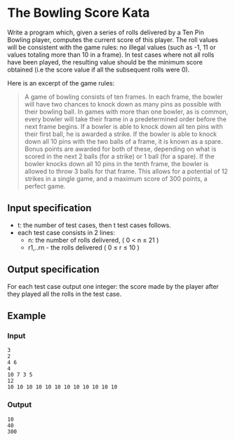 # The Bowling Score Kata

Write a program which, given a series of rolls delivered by a Ten Pin Bowling player, computes the current score of this player. The roll values will be consistent with the game rules: no illegal values (such as -1, 11 or values totaling more than 10 in a frame). In test cases where not all rolls have been played, the resulting value should be the minimum score obtained (i.e the score value if all the subsequent rolls were 0).

Here is an excerpt of the game rules:

> A game of bowling consists of ten frames. In each frame, the bowler will have two chances to knock down as many pins as possible with their bowling ball. In games with more than one bowler, as is common, every bowler will take their frame in a predetermined order before the next frame begins. If a bowler is able to knock down all ten pins with their first ball, he is awarded a strike. If the bowler is able to knock down all 10 pins with the two balls of a frame, it is known as a spare. Bonus points are awarded for both of these, depending on what is scored in the next 2 balls (for a strike) or 1 ball (for a spare). If the bowler knocks down all 10 pins in the tenth frame, the bowler is allowed to throw 3 balls for that frame. This allows for a potential of 12 strikes in a single game, and a maximum score of 300 points, a perfect game.

## Input specification

- t: the number of test cases, then t test cases follows.
- each test case consists in 2 lines:
  - n: the number of rolls delivered, ( 0 < n ≤ 21 )
  - r1,..rn - the rolls delivered ( 0 ≤ r ≤ 10 )    

## Output specification
For each test case output one integer: the score made by the player after they played all the rolls in the test case.


## Example
### Input

    3
    2
    4 6
    4
    10 7 3 5
    12
    10 10 10 10 10 10 10 10 10 10 10 10

### Output

    10
    40
    300


